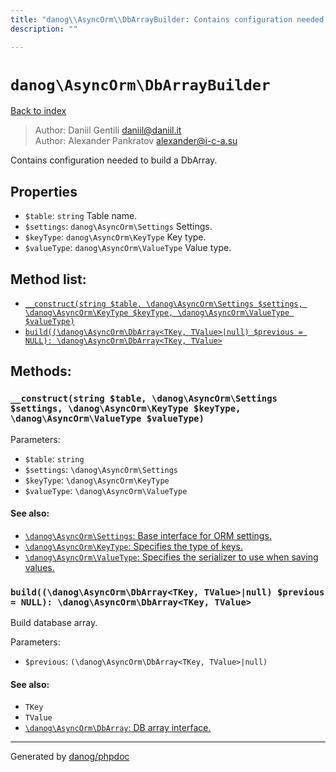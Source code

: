 ```yaml
---
title: "danog\\AsyncOrm\\DbArrayBuilder: Contains configuration needed to build a DbArray."
description: ""

---
```

# `danog\AsyncOrm\DbArrayBuilder`
[Back to index](../../index.md)

> Author: Daniil Gentili <daniil@daniil.it>  
> Author: Alexander Pankratov <alexander@i-c-a.su>  
  

Contains configuration needed to build a DbArray.  



## Properties
* `$table`: `string` Table name.
* `$settings`: `danog\AsyncOrm\Settings` Settings.
* `$keyType`: `danog\AsyncOrm\KeyType` Key type.
* `$valueType`: `danog\AsyncOrm\ValueType` Value type.

## Method list:
* [`__construct(string $table, \danog\AsyncOrm\Settings $settings, \danog\AsyncOrm\KeyType $keyType, \danog\AsyncOrm\ValueType $valueType)`](#__construct)
* [`build((\danog\AsyncOrm\DbArray<TKey, TValue>|null) $previous = NULL): \danog\AsyncOrm\DbArray<TKey, TValue>`](#build)

## Methods:
### <a name="__construct"></a> `__construct(string $table, \danog\AsyncOrm\Settings $settings, \danog\AsyncOrm\KeyType $keyType, \danog\AsyncOrm\ValueType $valueType)`




Parameters:

* `$table`: `string`   
* `$settings`: `\danog\AsyncOrm\Settings`   
* `$keyType`: `\danog\AsyncOrm\KeyType`   
* `$valueType`: `\danog\AsyncOrm\ValueType`   


#### See also: 
* [`\danog\AsyncOrm\Settings`: Base interface for ORM settings.](../../danog/AsyncOrm/Settings.md)
* [`\danog\AsyncOrm\KeyType`: Specifies the type of keys.](../../danog/AsyncOrm/KeyType.md)
* [`\danog\AsyncOrm\ValueType`: Specifies the serializer to use when saving values.](../../danog/AsyncOrm/ValueType.md)




### <a name="build"></a> `build((\danog\AsyncOrm\DbArray<TKey, TValue>|null) $previous = NULL): \danog\AsyncOrm\DbArray<TKey, TValue>`

Build database array.


Parameters:

* `$previous`: `(\danog\AsyncOrm\DbArray<TKey, TValue>|null)`   


#### See also: 
* `TKey`
* `TValue`
* [`\danog\AsyncOrm\DbArray`: DB array interface.](../../danog/AsyncOrm/DbArray.md)




---
Generated by [danog/phpdoc](https://phpdoc.daniil.it)

